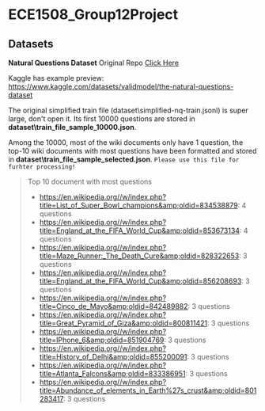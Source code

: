 # ECE1508_Group12Project

## Datasets
**Natural Questions Dataset** Original Repo [Click Here](https://github.com/google-research-datasets/natural-questions)

Kaggle has example preview: https://www.kaggle.com/datasets/validmodel/the-natural-questions-dataset

The original simplified train file (dataset\simplified-nq-train.jsonl) is super large, don't open it. Its first 10000 questions are stored in **dataset\train_file_sample_10000.json**.

Among the 10000, most of the wiki documents only have 1 question, the top-10 wiki documents with most questions have been formatted and stored in **dataset\train_file_sample_selected.json**. `Please use this file for furhter processing!`

> Top 10 document with most questions
> - https://en.wikipedia.org//w/index.php?title=List_of_Super_Bowl_champions&amp;oldid=834538879: 4 questions
> - https://en.wikipedia.org//w/index.php?title=England_at_the_FIFA_World_Cup&amp;oldid=853673134: 4 questions
> - https://en.wikipedia.org//w/index.php?title=Maze_Runner:_The_Death_Cure&amp;oldid=828322653: 3 questions
> - https://en.wikipedia.org//w/index.php?title=England_at_the_FIFA_World_Cup&amp;oldid=856208693: 3 questions
> - https://en.wikipedia.org//w/index.php?title=Cinco_de_Mayo&amp;oldid=842489882: 3 questions
> - https://en.wikipedia.org//w/index.php?title=Great_Pyramid_of_Giza&amp;oldid=800811421: 3 questions
> - https://en.wikipedia.org//w/index.php?title=IPhone_6&amp;oldid=851904769: 3 questions
> - https://en.wikipedia.org//w/index.php?title=History_of_Delhi&amp;oldid=855200091: 3 questions
> - https://en.wikipedia.org//w/index.php?title=Atlanta_Falcons&amp;oldid=833386951: 3 questions
> - https://en.wikipedia.org//w/index.php?title=Abundance_of_elements_in_Earth%27s_crust&amp;oldid=801283417: 3 questions